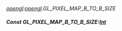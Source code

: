 _[opengl](../../modules/opengl/opengl-module.md):[opengl](../../modules/opengl/opengl-module.md).GL\_PIXEL\_MAP\_B\_TO\_B\_SIZE_
##### Const GL\_PIXEL\_MAP\_B\_TO\_B\_SIZE:[Int](../../modules/wonkey/wonkey-types-int.md)
